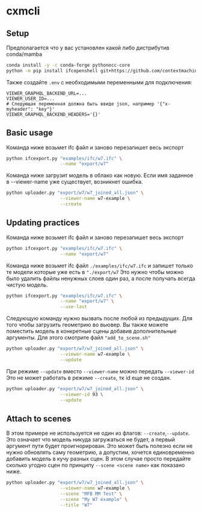 # cxmcli
## Setup
Предполагается что у вас установлен какой либо дистрибутив conda/mamba
```bash
conda install -y -c conda-forge pythonocc-core
python -m pip install ifcopenshell git+https://github.com/contextmachine/mmcore.git multiprocess python-dotenv

```
Также создайте `.env` с необходимыми переменными для подключения:
```dotenv
VIEWER_GRAPHQL_BACKEND_URL=...
VIEWER_USER_ID=...
# Следующая переменная должна быть ввиде json, например '{"x-myheader": "key"}'
VIEWER_GRAPHQL_BACKEND_HEADERS='{}'
```

## Basic usage
Команда ниже возьмет ifc файл и заново перезапишет весь экспорт


```bash
python ifcexport.py "examples/ifc/w7.ifc" \
                    --name "export/w7"
```

Команда ниже загрузит модель в облако как новую.
Если имя заданное в --viewer-name уже существует, возникнет ошибка.

```bash
python uploader.py "export/w7/w7_joined_all.json" \
                    --viewer-name w7-example \
                    --create
```

## Updating practices

Команда ниже возьмет ifc файл и заново перезапишет весь экспорт
```Bash
python ifcexport.py "examples/ifc/w7.ifc" \
                    --name "export/w7" 
```

Команда ниже возьмет ifc файл `./examples/ifc/w7.ifc` и запишет только те модели которые уже есть в `"./export/w7`
Это нужно чтобы можно было удалить файлы ненужных слоев один раз, а после получать всегда чистую модель.
```Bash  
python ifcexport.py "examples/ifc/w7.ifc" \
                    --name "export/w7" \
                    --use-last
``` 

Следующую команду нужно вызвать после любой из предыдущих. Для того чтобы загрузить геометрию во вьювер.
Вы также можете поместить модель в конкретные сцены добавив дополнительные аргументы.
Для этого смотрите файл `"add_to_scene.sh"`
```Bash
python uploader.py "export/w7/w7_joined_all.json" \
                    --viewer-name w7-example \
                    --update 
```
При режиме `--update` вместо `--viewer-name` можно передать `--viewer-id`
Это не может работать в режиме `--create`, тк id еще не создан.
```Bash
python uploader.py "export/w7/w7_joined_all.json" \
                    --viewer-id 93 \
                    --update
```

## Attach to scenes            
В этом примере не используется не один из флагов: `--create`,`--update`.
Это означает что модель никуда загружаться не будет, а первый аргумент пути будет проигнорирован.
Это может быть полезно если не нужно обновлять саму геометрию,
а допустим, хочется единовременно добавить модель в кучу разных сцен.
В этом случае просто передайте сколько угодно сцен по принципу `--scene <scene name>` как показано ниже.
```Bash
python uploader.py "export/w7/w7_joined_all.json" \
                    --viewer-name w7-example \
                    --scene "MFB MM Test" \
                    --scene "My W7 example" \
                    --title "W7"
```
